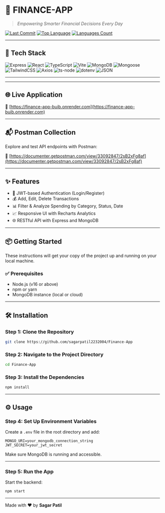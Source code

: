 
# 💸 FINANCE-APP
> _Empowering Smarter Financial Decisions Every Day_

[![Last Commit](https://img.shields.io/github/last-commit/sagarpatil2232004/Finance-App?style=flat&logo=git&logoColor=white&color=0080ff)](https://github.com/sagarpatil2232004/Finance-App)
[![Top Language](https://img.shields.io/github/languages/top/sagarpatil2232004/Finance-App?style=flat&color=0080ff)](https://github.com/sagarpatil2232004/Finance-App)
[![Languages Count](https://img.shields.io/github/languages/count/sagarpatil2232004/Finance-App?style=flat&color=0080ff)](https://github.com/sagarpatil2232004/Finance-App)

---

## 🚀 Tech Stack

![Express](https://img.shields.io/badge/Express-000000.svg?style=flat&logo=Express&logoColor=white)
![React](https://img.shields.io/badge/React-61DAFB.svg?style=flat&logo=React&logoColor=black)
![TypeScript](https://img.shields.io/badge/TypeScript-3178C6.svg?style=flat&logo=TypeScript&logoColor=white)
![Vite](https://img.shields.io/badge/Vite-646CFF.svg?style=flat&logo=Vite&logoColor=white)
![MongoDB](https://img.shields.io/badge/MongoDB-47A248.svg?style=flat&logo=MongoDB&logoColor=white)
![Mongoose](https://img.shields.io/badge/Mongoose-F04D35.svg?style=flat&logo=Mongoose&logoColor=white)
![TailwindCSS](https://img.shields.io/badge/TailwindCSS-38B2AC.svg?style=flat&logo=tailwind-css&logoColor=white)
![Axios](https://img.shields.io/badge/Axios-5A29E4.svg?style=flat&logo=Axios&logoColor=white)
![ts-node](https://img.shields.io/badge/tsnode-3178C6.svg?style=flat&logo=ts-node&logoColor=white)
![dotenv](https://img.shields.io/badge/.ENV-ECD53F.svg?style=flat&logo=dotenv&logoColor=black)
![JSON](https://img.shields.io/badge/JSON-000000.svg?style=flat&logo=JSON&logoColor=white)

---

---

## 🌐 Live Application

🔗 [https://finance-app-buib.onrender.com](https://finance-app-buib.onrender.com)

---

## 📬 Postman Collection

Explore and test API endpoints with Postman:

🔗 [https://documenter.getpostman.com/view/33092847/2sB2xFg8af](https://documenter.getpostman.com/view/33092847/2sB2xFg8af)

---

## ✨ Features

- 🔐 JWT-based Authentication (Login/Register)
- 💰 Add, Edit, Delete Transactions
- 📊 Filter & Analyze Spending by Category, Status, Date
- 📈 Responsive UI with Recharts Analytics
- 🌐 RESTful API with Express and MongoDB

---

## 📦 Getting Started

These instructions will get your copy of the project up and running on your local machine.

### ✅ Prerequisites

- Node.js (v16 or above)
- npm or yarn
- MongoDB instance (local or cloud)

---

## 🛠️ Installation

### Step 1: Clone the Repository

```bash
git clone https://github.com/sagarpatil2232004/Finance-App
```

### Step 2: Navigate to the Project Directory

```bash
cd Finance-App
```

### Step 3: Install the Dependencies

```bash
npm install
```

---

## ⚙️ Usage

### Step 4: Set Up Environment Variables

Create a `.env` file in the root directory and add:

```env
MONGO_URI=your_mongodb_connection_string
JWT_SECRET=your_jwt_secret
```

Make sure MongoDB is running and accessible.

---

### Step 5: Run the App

Start the backend:

```bash
npm start
```

---

Made with ❤️ by **Sagar Patil**
